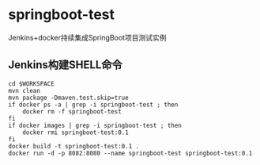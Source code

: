 # springboot-test
Jenkins+docker持续集成SpringBoot项目测试实例

Jenkins构建SHELL命令
---------------
```
cd $WORKSPACE
mvn clean
mvn package -Dmaven.test.skip=true
if docker ps -a | grep -i springboot-test ; then
	docker rm -f springboot-test
fi
if docker images | grep -i springboot-test ; then
	docker rmi springboot-test:0.1
fi
docker build -t springboot-test:0.1 .
docker run -d -p 8082:8080 --name springboot-test springboot-test:0.1
```
